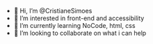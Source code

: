 - 👋 Hi, I’m @CristianeSimoes
- 👀 I’m interested in front-end and accessibility
- 🌱 I’m currently learning NoCode, html, css
- 💞️ I’m looking to collaborate on what i can help
<!---
CristianeSimoes/CristianeSimoes is a ✨ special ✨ repository because its `README.md` (this file) appears on your GitHub profile.
You can click the Preview link to take a look at your changes.
--->
